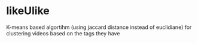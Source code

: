 # likeUlike

K-means based algortihm (using jaccard distance instead of euclidiane) for clustering videos based on the tags they have
